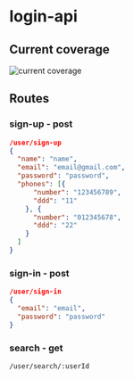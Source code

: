 # login-api

## Current coverage
![current coverage](https://raw.githubusercontent.com/oliveiragustavo/login-api/coverage/coverage.png)

## Routes

### sign-up - post
```json
/user/sign-up
{
  "name": "name",
  "email": "email@gmail.com",
  "password": "password",
  "phones": [{
      "number": "123456789",
      "ddd": "11"
    }, {
      "number": "012345678",
      "ddd": "22"
    }
  ]
}
```

### sign-in - post
```json
/user/sign-in
{
  "email": "email",
  "password": "password"
}
```

### search - get
```
/user/search/:userId
```
